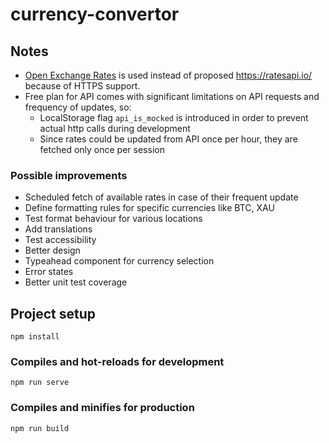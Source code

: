 # currency-convertor

## Notes

* [Open Exchange Rates](https://openexchangerates.org/) is used instead of proposed  https://ratesapi.io/ because of HTTPS support.
* Free plan for API comes with significant limitations on API requests and frequency of updates, so:
    * LocalStorage flag `api_is_mocked` is introduced in order to prevent actual http calls during development
    * Since rates could be updated from API once per hour, they are fetched only once per session
    
### Possible improvements

* Scheduled fetch of available rates in case of their frequent update
* Define formatting rules for specific currencies like BTC, XAU
* Test format behaviour for various locations
* Add translations
* Test accessibility 
* Better design
* Typeahead component for currency selection
* Error states
* Better unit test coverage

## Project setup

```
npm install
```

### Compiles and hot-reloads for development

```
npm run serve
```

### Compiles and minifies for production

```
npm run build
```
